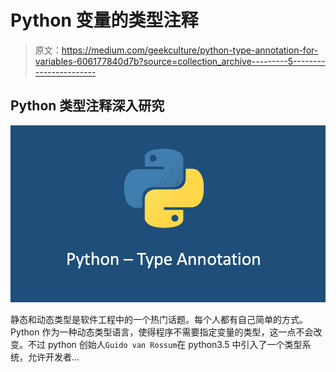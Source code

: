 # Python 变量的类型注释

> 原文：<https://medium.com/geekculture/python-type-annotation-for-variables-606177840d7b?source=collection_archive---------5----------------------->

## Python 类型注释深入研究

![](img/40e4e147359d450e1df3686e51985a1c.png)

静态和动态类型是软件工程中的一个热门话题。每个人都有自己简单的方式。Python 作为一种动态类型语言，使得程序不需要指定变量的类型，这一点不会改变。不过 python 创始人`Guido van Rossum`在 python3.5 中引入了一个类型系统，允许开发者…